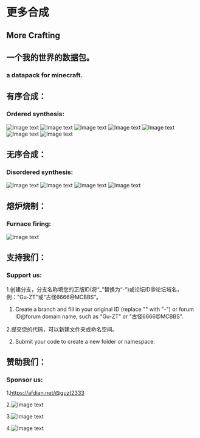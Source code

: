 # **更多合成**
## **More Crafting**

## 一个我的世界的数据包。
### a datapack for minecraft.

## 有序合成：
### Ordered synthesis:
  
  ![Image text](https://s2.ax1x.com/2019/08/11/evFfoT.png)
  ![Image text](https://s2.ax1x.com/2019/08/11/evF5YF.png)
  ![Image text](https://s2.ax1x.com/2019/08/11/evFbO1.png)
  ![Image text](https://s2.ax1x.com/2019/08/11/evFvFO.png)
  ![Image text](https://s2.ax1x.com/2019/08/11/evFXTK.png)
  ![Image text](https://s2.ax1x.com/2019/08/11/evFLex.png)
  ![Image text](https://s2.ax1x.com/2019/08/11/evFOw6.png)
 
## 无序合成：
### Disordered synthesis:
  
  ![Image text](https://s2.ax1x.com/2019/08/11/evk9ld.png)
  ![Image text](https://s2.ax1x.com/2019/08/11/evkpSH.png)
  ![Image text](https://s2.ax1x.com/2019/08/11/evFxYD.png)
  ![Image text](https://s2.ax1x.com/2019/08/11/evFHyR.png)

## 熔炉烧制：
### Furnace firing:
  
  ![Image text](https://s2.ax1x.com/2019/08/11/evFzfe.png)
  
## 支持我们：
### Support us:

  1.创建分支，分支名称填您的正版ID(将“_”替换为“-”)或论坛ID@论坛域名，例："Gu-ZT"或“古怪6666@MCBBS”。
  
  1. Create a branch and fill in your original ID (replace "" with "-") or forum ID@forum domain name, such as "Gu-ZT" or "古怪6666@MCBBS".
  
  2.提交您的代码，可以新建文件夹或命名空间。
  
  2. Submit your code to create a new folder or namespace.

## 赞助我们：
### Sponsor us:

  1.https://afdian.net/@guzt2333
  
  2.![Image text](https://attachment.mcbbs.net/forum/201811/03/211633o11vopokkvch6l7l.jpg)
  
  3.![Image text](https://attachment.mcbbs.net/forum/201811/03/214254vqtksgy118gkk5zy.png)
  
  4.![Image text](https://attachment.mcbbs.net/forum/201811/03/220335rcjhuqqjmqcqq71p.jpg)
